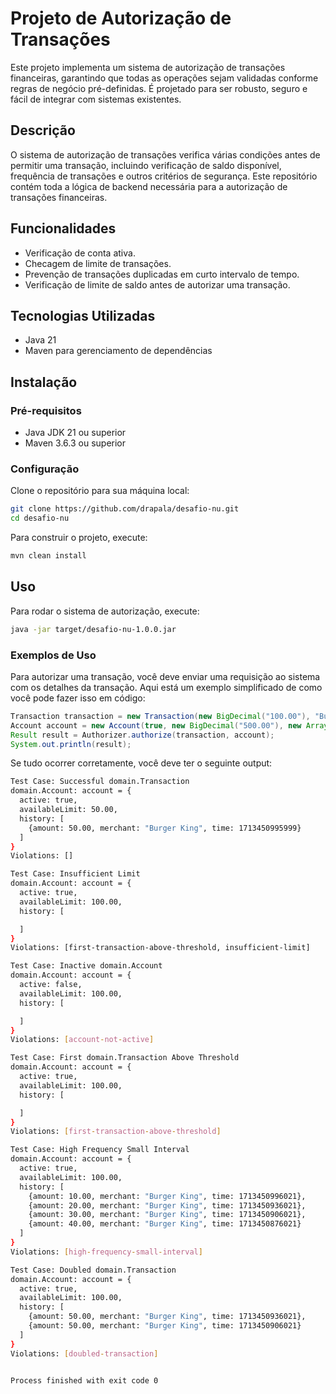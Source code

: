 # Projeto de Autorização de Transações

Este projeto implementa um sistema de autorização de transações financeiras, garantindo que todas as operações sejam validadas conforme regras de negócio pré-definidas. É projetado para ser robusto, seguro e fácil de integrar com sistemas existentes.

## Descrição

O sistema de autorização de transações verifica várias condições antes de permitir uma transação, incluindo verificação de saldo disponível, frequência de transações e outros critérios de segurança. Este repositório contém toda a lógica de backend necessária para a autorização de transações financeiras.

## Funcionalidades

- Verificação de conta ativa.
- Checagem de limite de transações.
- Prevenção de transações duplicadas em curto intervalo de tempo.
- Verificação de limite de saldo antes de autorizar uma transação.

## Tecnologias Utilizadas

- Java 21
- Maven para gerenciamento de dependências

## Instalação

### Pré-requisitos

- Java JDK 21 ou superior
- Maven 3.6.3 ou superior

### Configuração

Clone o repositório para sua máquina local:

```bash
git clone https://github.com/drapala/desafio-nu.git
cd desafio-nu
```

Para construir o projeto, execute:

```bash
mvn clean install
```

## Uso

Para rodar o sistema de autorização, execute:

```bash
java -jar target/desafio-nu-1.0.0.jar
```

### Exemplos de Uso

Para autorizar uma transação, você deve enviar uma requisição ao sistema com os detalhes da transação. Aqui está um exemplo simplificado de como você pode fazer isso em código:

```java
Transaction transaction = new Transaction(new BigDecimal("100.00"), "Burger King", System.currentTimeMillis());
Account account = new Account(true, new BigDecimal("500.00"), new ArrayList<>());
Result result = Authorizer.authorize(transaction, account);
System.out.println(result);
```
Se tudo ocorrer corretamente, você deve ter o seguinte output:
```bash
Test Case: Successful domain.Transaction
domain.Account: account = {
  active: true,
  availableLimit: 50.00,
  history: [
    {amount: 50.00, merchant: "Burger King", time: 1713450995999}
  ]
}
Violations: []

Test Case: Insufficient Limit
domain.Account: account = {
  active: true,
  availableLimit: 100.00,
  history: [

  ]
}
Violations: [first-transaction-above-threshold, insufficient-limit]

Test Case: Inactive domain.Account
domain.Account: account = {
  active: false,
  availableLimit: 100.00,
  history: [

  ]
}
Violations: [account-not-active]

Test Case: First domain.Transaction Above Threshold
domain.Account: account = {
  active: true,
  availableLimit: 100.00,
  history: [

  ]
}
Violations: [first-transaction-above-threshold]

Test Case: High Frequency Small Interval
domain.Account: account = {
  active: true,
  availableLimit: 100.00,
  history: [
    {amount: 10.00, merchant: "Burger King", time: 1713450996021},
    {amount: 20.00, merchant: "Burger King", time: 1713450936021},
    {amount: 30.00, merchant: "Burger King", time: 1713450906021},
    {amount: 40.00, merchant: "Burger King", time: 1713450876021}
  ]
}
Violations: [high-frequency-small-interval]

Test Case: Doubled domain.Transaction
domain.Account: account = {
  active: true,
  availableLimit: 100.00,
  history: [
    {amount: 50.00, merchant: "Burger King", time: 1713450936021},
    {amount: 50.00, merchant: "Burger King", time: 1713450906021}
  ]
}
Violations: [doubled-transaction]


Process finished with exit code 0
```
